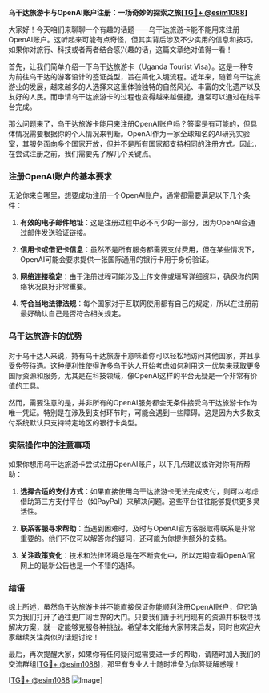 **乌干达旅游卡与OpenAI账户注册：一场奇妙的探索之旅[[TG💪+ @esim1088](https://t.me/s/esim1088)]**

大家好！今天咱们来聊聊一个有趣的话题——乌干达旅游卡能不能用来注册OpenAI账户。这听起来可能有点奇怪，但其实背后涉及不少实用的信息和技巧。如果你对旅行、科技或者两者结合感兴趣的话，这篇文章绝对值得一看！

首先，让我们简单介绍一下乌干达旅游卡（Uganda Tourist Visa）。这是一种专为前往乌干达的游客设计的签证类型，旨在简化入境流程。近年来，随着乌干达旅游业的发展，越来越多的人选择来这里体验独特的自然风光、丰富的文化遗产以及友好的人民。而申请乌干达旅游卡的过程也变得越来越便捷，通常可以通过在线平台完成。

那么问题来了，乌干达旅游卡能用来注册OpenAI账户吗？答案是有可能的，但具体情况需要根据你的个人情况来判断。OpenAI作为一家全球知名的AI研究实验室，其服务面向多个国家开放，但并不是所有国家都支持相同的注册方式。因此，在尝试注册之前，我们需要先了解几个关键点。

### 注册OpenAI账户的基本要求

无论你来自哪里，想要成功注册一个OpenAI账户，通常都需要满足以下几个条件：

1. **有效的电子邮件地址**：这是注册过程中必不可少的一部分，因为OpenAI会通过邮件发送验证链接。
   
2. **信用卡或借记卡信息**：虽然不是所有服务都需要支付费用，但在某些情况下，OpenAI可能会要求提供一张国际通用的银行卡用于身份验证。

3. **网络连接稳定**：由于注册过程可能涉及上传文件或填写详细资料，确保你的网络状况良好非常重要。

4. **符合当地法律法规**：每个国家对于互联网使用都有自己的规定，所以在注册前最好确认自己是否符合相关规定。

### 乌干达旅游卡的优势

对于乌干达人来说，持有乌干达旅游卡意味着你可以轻松地访问其他国家，并且享受免签待遇。这种便利性使得许多乌干达人开始考虑如何利用这一优势来获取更多国际资源和服务。尤其是在科技领域，像OpenAI这样的平台无疑是一个非常有价值的工具。

然而，需要注意的是，并非所有的OpenAI服务都会无条件接受乌干达旅游卡作为唯一凭证。特别是在涉及到支付环节时，可能会遇到一些障碍。这是因为大多数支付系统默认只支持特定地区的银行卡类型。

### 实际操作中的注意事项

如果你想用乌干达旅游卡尝试注册OpenAI账户，以下几点建议或许对你有所帮助：

1. **选择合适的支付方式**：如果直接使用乌干达旅游卡无法完成支付，则可以考虑借助第三方支付平台（如PayPal）来解决问题。这些平台往往能够提供更多灵活性。

2. **联系客服寻求帮助**：当遇到困难时，及时与OpenAI官方客服取得联系是非常重要的。他们不仅可以解答你的疑问，还可能为你提供额外的支持。

3. **关注政策变化**：技术和法律环境总是在不断变化中，所以定期查看OpenAI官网上的最新公告也是一个不错的选择。

### 结语

综上所述，虽然乌干达旅游卡并不能直接保证你能顺利注册OpenAI账户，但它确实为我们打开了通往更广阔世界的大门。只要我们善于利用现有的资源并积极寻找解决方案，就一定能够克服各种挑战。希望本文能给大家带来启发，同时也欢迎大家继续关注类似的话题讨论！

最后，再次提醒大家，如果你有任何疑问或需要进一步的帮助，请随时加入我们的交流群组[[TG💪+ @esim1088](https://t.me/s/esim1088)]，那里有专业人士随时准备为你答疑解惑哦！

[[TG💪+ @esim1088](https://t.me/s/esim1088) ![Image](https://i.postimg.cc/4NQfJmqS/Snipaste-2025-05-13-00-14-12.png)]
